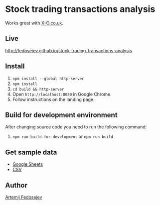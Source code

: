 # Stock trading transactions analysis

Works great with [X-O.co.uk](http://x-o.co.uk).

## Live

http://fedosejev.github.io/stock-trading-transactions-analysis

## Install

1. `npm install --global http-server`
2. `npm install`
3. `cd build && http-server`
4. Open `http://localhost:8080` in Google Chrome.
5. Follow instructions on the landing page.

## Build for development environment

After changing source code you need to run the following command:

1. `npm run build-for-development` or `npm run build`

## Get sample data

+ [Google Sheets](https://docs.google.com/spreadsheets/d/18kStFA1T0U4DP6kAKOvRsQ_wp_3eDlDYhMtfiZtApEg/edit?usp=sharing)
+ [CSV](sample.csv)

## Author

[Artemij Fedosejev](http://artemij.com)
